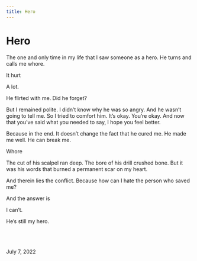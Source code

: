 ```yaml
---
title: Hero
---
```

# Hero


The one and only time in my life that I saw someone as a hero. He turns and calls me whore. 

It hurt

A lot.

He flirted with me. Did he forget?

But I remained polite. I didn’t know why he was so angry. And he wasn’t going to tell me. So I tried to comfort him. It’s okay. You’re okay. And now that you’ve said what you needed to say, I hope you feel better. 

Because in the end. It doesn’t change the fact that he cured me. He made me well. He can break me.

Whore

The cut of his scalpel ran deep. The bore of his drill crushed bone. But it was his words that burned a permanent scar on my heart. 

And therein lies the conflict. Because how can I hate the person who saved me?

And the answer is

I can’t.

He’s still my hero. 

</br>
</br>
</br>
July 7, 2022
